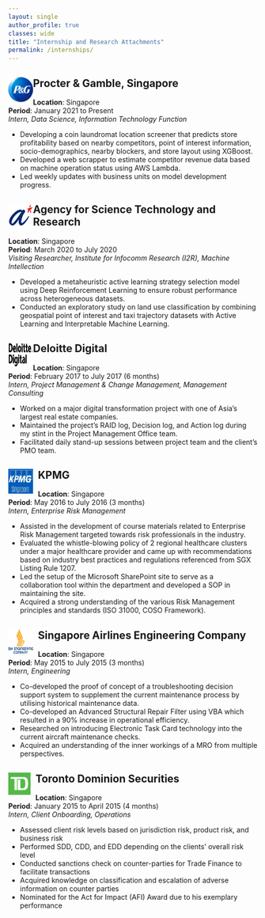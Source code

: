 ```yaml
---
layout: single
author_profile: true
classes: wide
title: "Internship and Research Attachments"
permalink: /internships/
---
```


<div class="company_name">
<img class="company_icon" align="left" width="50" height="50" src="/assets/images/p&g.jpeg" style="top: -10px"> 
<h2>
Procter & Gamble, Singapore
</h2> 
</div>

**Location**: Singapore\
**Period**: January 2021 to Present\
*Intern, Data Science, Information Technology Function*
* Developing a coin laundromat location screener that predicts store profitability based on nearby competitors, point of interest information, socio-demographics, nearby blockers, and store layout using XGBoost. 
* Developed a web scrapper to estimate competitor revenue data based on machine operation status using AWS Lambda.
* Led weekly updates with business units on model development progress.


<div class="company_name">
<img class="company_icon" align="left" width="50" height="50" src="/assets/images/astar.png" style="top: -10px"> 
<h2>
Agency for Science Technology and Research
</h2> 
</div>

**Location**: Singapore\
**Period**: March 2020 to July 2020\
*Visiting Researcher, Institute for Infocomm Research (I2R), Machine Intellection*
* Developed a metaheuristic active learning strategy selection model using Deep Reinforcement Learning to ensure robust performance across heterogeneous datasets.
* Conducted an exploratory study on land use classification by combining geospatial point of interest and taxi trajectory datasets with Active Learning and Interpretable Machine Learning.


<div class="company_name">
<img class="company_icon" align="left" width="50" height="50" src="/assets/images/deloitte.png" style="top: 2px"> 
<h2>
Deloitte Digital
</h2> 
</div>

**Location**: Singapore\
**Period**: February 2017 to July 2017 (6 months)\
*Intern, Project Management & Change Management, Management Consulting*
* Worked on a major digital transformation project with one of Asia’s largest real estate companies.
* Maintained the project’s RAID log, Decision log, and Action log during my stint in the Project Management Office team.
* Facilitated daily stand-up sessions between project team and the client’s PMO team.


<div class="company_name">
<img class="company_icon" align="left" width="50" height="50" src="/assets/images/kpmg.jpg" style="margin-right: 10px"> 
<h2>
KPMG
</h2> 
</div>

**Location**: Singapore\
**Period**: May 2016 to July 2016 (3 months)\
*Intern, Enterprise Risk Management*
* Assisted in the development of course materials related to Enterprise Risk Management targeted towards risk professionals in the industry.
* Evaluated the whistle-blowing policy of 2 regional healthcare clusters under a major healthcare provider and came up with recommendations based on industry best practices and regulations referenced from SGX Listing Rule 1207.
* Led the setup of the Microsoft SharePoint site to serve as a collaboration tool within the department and developed a SOP in maintaining the site.
* Acquired a strong understanding of the various Risk Management principles and standards (ISO 31000, COSO Framework). 


<div class="company_name">
<img class="company_icon" align="left" width="50" height="50" src="/assets/images/siaec.jpg" style="margin-right: 10px"> 
<h2>
Singapore Airlines Engineering Company
</h2> 
</div>

**Location**: Singapore\
**Period**: May 2015 to July 2015 (3 months)\
*Intern, Engineering*
* Co-developed the proof of concept of a troubleshooting decision support system to supplement the current maintenance process by utilising historical maintenance data.
* Co-developed an Advanced Structural Repair Filter using VBA which resulted in a 90% increase in operational efficiency.
* Researched on introducing Electronic Task Card technology into the current aircraft maintenance checks.
* Acquired an understanding of the inner workings of a MRO from multiple perspectives.


<div class="company_name">
<img class="company_icon" align="left" width="45" height="45" src="/assets/images/td.png" style="margin-right: 10px"> 
<h2>
Toronto Dominion Securities
</h2> 
</div>

**Location**: Singapore\
**Period**: January 2015 to April 2015 (4 months)\
*Intern, Client Onboarding, Operations*
* Assessed client risk levels based on jurisdiction risk, product risk, and business risk
* Performed SDD, CDD, and EDD depending on the clients’ overall risk level
* Conducted sanctions check on counter-parties for Trade Finance to facilitate transactions
* Acquired knowledge on classification and escalation of adverse information on counter parties
* Nominated for the Act for Impact (AFI) Award due to his exemplary performance